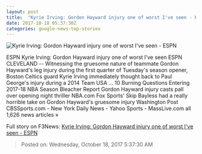 ```yaml
---
layout: post
title:  "Kyrie Irving: Gordon Hayward injury one of worst I've seen - ESPN"
date: 2017-10-18 05:37:30Z
categories: google-news-top-stories
---
```


![Kyrie Irving: Gordon Hayward injury one of worst I've seen - ESPN](http://a3.espncdn.com/combiner/i?img=%2Fphoto%2F2017%2F1017%2Fr275544_1296x729_16%2D9.jpg)

ESPN Kyrie Irving: Gordon Hayward injury one of worst I've seen ESPN CLEVELAND -- Witnessing the gruesome nature of teammate Gordon Hayward's leg injury during the first quarter of Tuesday's season opener, Boston Celtics guard Kyrie Irving immediately thought back to Paul George's injury during a 2014 Team USA ... 10 Burning Questions Entering 2017-18 NBA Season Bleacher Report Gordon Hayward injury casts pall over opening night thriller NBA.com Fox Sports' Skip Bayless had a really horrible take on Gordon Hayward's gruesome injury Washington Post CBSSports.com - New York Daily News - Yahoo Sports - MassLive.com all 1,626 news articles »


Full story on F3News: [Kyrie Irving: Gordon Hayward injury one of worst I've seen - ESPN](http://www.f3nws.com/n/DHgUEJ)

> Posted on: Wednesday, October 18, 2017 5:37:30 AM
